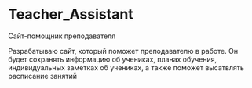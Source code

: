 # Teacher_Assistant
Сайт-помощник преподавателя

Разрабатываю сайт, который поможет преподавателю в работе. Он будет сохранять информацию об учениках, планах обучения, индивидуальных заметках об учениках, а также поможет высатвлять расписание занятий
